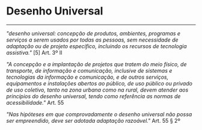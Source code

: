 # Desenho Universal

----

*"desenho universal: concepção de produtos, ambientes, programas e serviços a serem usados por todas as pessoas, sem necessidade de adaptação ou de projeto específico, incluindo os recursos de tecnologia assistiva."* [5] Art. 3º II

*"A concepção e a implantação de projetos que tratem do meio físico, de transporte, de informação e comunicação, inclusive de sistemas e tecnologias da informação e comunicação, e de outros serviços, equipamentos e instalações abertos ao público, de uso público ou privado de uso coletivo, tanto na zona urbana como na rural, devem atender aos princípios do desenho universal, tendo como referência as normas de acessibilidade."* Art. 55

*"Nas hipóteses em que comprovadamente o desenho universal não possa ser empreendido, deve ser adotada adaptação razoável."* Art. 55 § 2º